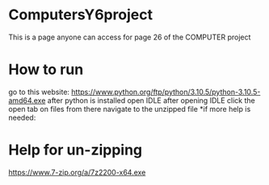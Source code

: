 # ComputersY6project
This is a page anyone can access for page 26 of the COMPUTER project
# How to run
go to this website:
https://www.python.org/ftp/python/3.10.5/python-3.10.5-amd64.exe
after python is installed open IDLE
after opening IDLE click the open tab on files
from there navigate to the unzipped file
*if more help is needed:

# Help for un-zipping
https://www.7-zip.org/a/7z2200-x64.exe
